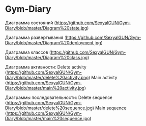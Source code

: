 # Gym-Diary



Диаграмма состояний (https://github.com/SexyalGUN/Gym-Diary/blob/master/Diagram%20state.jpg)

Диаграмма развертывания (https://github.com/SexyalGUN/Gym-Diary/blob/master/Diagram%20deployment.jpg)

Диаграмма классов (https://github.com/SexyalGUN/Gym-Diary/blob/master/Diagram%20class.jpg)

Диаграмма активности:
Delete activity (https://github.com/SexyalGUN/Gym-Diary/blob/master/delete%20activity.png)
Main activity (https://github.com/SexyalGUN/Gym-Diary/blob/master/main%20activity.jpg)

Диаграммы последовательности:
Delete sequence (https://github.com/SexyalGUN/Gym-Diary/blob/master/delete%20sequence.jpg)
Main sequence (https://github.com/SexyalGUN/Gym-Diary/blob/master/main%20sequence.jpg)
